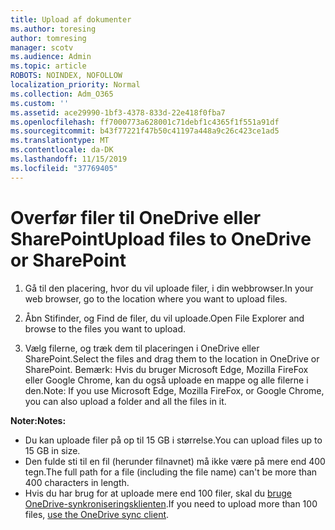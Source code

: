 ```yaml
---
title: Upload af dokumenter
ms.author: toresing
author: tomresing
manager: scotv
ms.audience: Admin
ms.topic: article
ROBOTS: NOINDEX, NOFOLLOW
localization_priority: Normal
ms.collection: Adm_O365
ms.custom: ''
ms.assetid: ace29990-1bf3-4378-833d-22e418f0fba7
ms.openlocfilehash: ff7000773a628001c71debf1c4365f1f551a91df
ms.sourcegitcommit: b43f77221f47b50c41197a448a9c26c423ce1ad5
ms.translationtype: MT
ms.contentlocale: da-DK
ms.lasthandoff: 11/15/2019
ms.locfileid: "37769405"
---
```

# <a name="upload-files-to-onedrive-or-sharepoint"></a><span data-ttu-id="05769-102">Overfør filer til OneDrive eller SharePoint</span><span class="sxs-lookup"><span data-stu-id="05769-102">Upload files to OneDrive or SharePoint</span></span>

1. <span data-ttu-id="05769-103">Gå til den placering, hvor du vil uploade filer, i din webbrowser.</span><span class="sxs-lookup"><span data-stu-id="05769-103">In your web browser, go to the location where you want to upload files.</span></span>
    
2. <span data-ttu-id="05769-104">Åbn Stifinder, og Find de filer, du vil uploade.</span><span class="sxs-lookup"><span data-stu-id="05769-104">Open File Explorer and browse to the files you want to upload.</span></span>
    
3. <span data-ttu-id="05769-105">Vælg filerne, og træk dem til placeringen i OneDrive eller SharePoint.</span><span class="sxs-lookup"><span data-stu-id="05769-105">Select the files and drag them to the location in OneDrive or SharePoint.</span></span> <span data-ttu-id="05769-106">Bemærk: Hvis du bruger Microsoft Edge, Mozilla FireFox eller Google Chrome, kan du også uploade en mappe og alle filerne i den.</span><span class="sxs-lookup"><span data-stu-id="05769-106">Note: If you use Microsoft Edge, Mozilla FireFox, or Google Chrome, you can also upload a folder and all the files in it.</span></span>
    
<span data-ttu-id="05769-107">**Noter:**</span><span class="sxs-lookup"><span data-stu-id="05769-107">**Notes:**</span></span>

- <span data-ttu-id="05769-108">Du kan uploade filer på op til 15 GB i størrelse.</span><span class="sxs-lookup"><span data-stu-id="05769-108">You can upload files up to 15 GB in size.</span></span> 
- <span data-ttu-id="05769-109">Den fulde sti til en fil (herunder filnavnet) må ikke være på mere end 400 tegn.</span><span class="sxs-lookup"><span data-stu-id="05769-109">The full path for a file (including the file name) can't be more than 400 characters in length.</span></span> 
- <span data-ttu-id="05769-110">Hvis du har brug for at uploade mere end 100 filer, skal du [bruge OneDrive-synkroniseringsklienten](https://go.microsoft.com/fwlink/?linkid=866427).</span><span class="sxs-lookup"><span data-stu-id="05769-110">If you need to upload more than 100 files, [use the OneDrive sync client](https://go.microsoft.com/fwlink/?linkid=866427).</span></span> 
  

